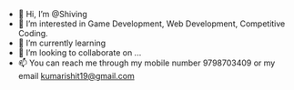 - 👋 Hi, I’m @Shiving
- 👀 I’m interested in Game Development, Web Development, Competitive Coding.
- 🌱 I’m currently learning 
- 💞️ I’m looking to collaborate on ...
- 📫 You can reach me through my mobile number 9798703409 or my email kumarishit19@gmail.com

<!---
Shiving/Shiving is a ✨ special ✨ repository because its `README.md` (this file) appears on your GitHub profile.
You can click the Preview link to take a look at your changes.
--->
